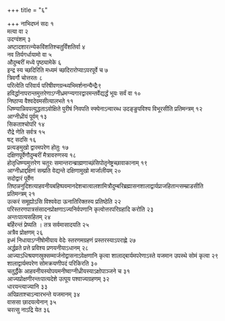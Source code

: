 +++
title = "६"

+++
नाभिदघ्नं सदः १  
मत्या वा २  
उदग्वंशम् ३  
अष्टादशारत्न्येकविंशतिश्चतुर्विंशतिर्वा ४  
 नव तिर्यगर्धायामो वा ५  
औदुम्बरीं मध्ये पृष्ठ्यामेके ६  
इन्द्र स्य च्छदिरिति मध्यमं च्छदिरारोप्याऽपरपूर्वे च ७  
त्रिवर्गौ चोत्तरतः ८  
परित्वेति परिवार्य परिषीवणग्रन्थ्यभिमर्शनान्यैन्द्रैः९  
हविर्द्धानापरान्तमुत्तरेणाऽग्नीध्रमग्न्यगारद्वारमन्तर्वेद्यर्द्धं भूयः सर्वं वा १०  
निष्ठाप्य वैश्वदेवमसीत्यालभते ११  
धिष्ण्यान्निवपत्युद्धताऽवोक्षिते पुरीषं निवपति स्फ्येनाऽन्वारब्ध उदङ्ङुपविश्य विभूरसीति प्रतिमन्त्रम् १२  
आग्नीध्रीयं पूर्वम् १३  
सिकताश्चोपरि १४  
रौद्रे णेति सर्वत्र १५  
षट् सदसि १६  
प्रत्यङ्मुखो द्वारमपरेण होतुः १७  
दक्षिणपूर्वेणौदुम्बरीं मैत्रावरुणस्य १८  
होतृधिष्ण्यमुत्तरेण चतुरः समान्तरान्ब्राह्मणाच्छंसिपोतृनेष्ट्रच्छावाकानाम् १९  
आग्नीध्राद्दक्षिणं सम्प्रति वेद्यन्ते दक्षिणामुखो मार्जालीयम् २०  
सदोद्वारं पूर्वेण तिष्ठन्ननुदिशत्याहवनीयबहिष्पवमानदेशचात्वालशामित्रौदुम्बरिब्रह्मासनशालाद्वार्यप्राजहितान्त्सम्म्राडसीति प्रतिमन्त्रम् २१  
उत्करं समूह्योऽसि विश्ववेदा ऊनातिरिक्तस्य प्रतिष्ठेति २२  
परिस्तरणपात्रसंसादनप्रोक्षणाऽज्यनिर्वपणानि कृत्वोत्तरपरिग्रहादि करोति २३  
अन्तःपात्यसहितम् २४  
बर्हिरन्तं प्रेष्यति । तत्र सर्वमासादयति २५  
अत्रैव प्रोक्षणम् २६  
इध्मं निधायाऽग्नीषोमीयाय वेदेः स्तरणमग्रहणं प्रस्तरस्याऽपराह्णे २७  
अर्द्धव्रते प्रत्ते प्रविश्य प्रणयनीयाऽधानम् २८  
आज्याऽधिश्रयणस्रुक्सम्मार्जनोद्वासनाऽवेक्षणानि कृत्वा शालाद्बार्यमपरेणाऽस्ते यजमान उपस्थे सोमं कृत्वा २९  
शालाद्वार्यमपरेण सोमक्रयणीपदं परिकिरति ३०  
चतुर्द्धैके आहवनीयस्योपयमनीष्वाग्नीध्रीयस्याऽक्षोपाञ्जने च ३१  
आज्यप्रोक्षणीरन्तःपात्यदेशे उत्पूय पश्वाज्यग्रहणम् ३२  
धारयन्त्याज्यानि ३३  
अपिव्रताश्चाऽन्वारभन्ते यजमानम् ३४  
वाससा छादयत्येनान् ३५  
चरत्सु नाऽद्रि येत ३६  
